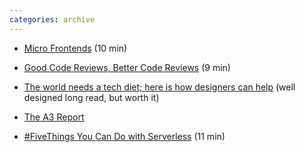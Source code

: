 ```yaml
---
categories: archive
---
```


- [Micro Frontends](https://martinfowler.com/articles/micro-frontends.html "https://martinfowler.com/articles/micro-frontends.html") (10 min)

- [Good Code Reviews, Better Code Reviews](https://blog.pragmaticengineer.com/good-code-reviews-better-code-reviews/ "https://blog.pragmaticengineer.com/good-code-reviews-better-code-reviews/") (9 min)

- [The world needs a tech diet; here is how designers can help](https://essays.uxdesign.cc/tech-diet/ "https://essays.uxdesign.cc/tech-diet/") (well designed long read, but worth it)

- [The A3 Report](http://www.montana.edu/dsobek/a3/report.html "http://www.montana.edu/dsobek/a3/report.html")

- [#FiveThings You Can Do with Serverless](https://channel9.msdn.com/Shows/5-Things/Five-Things-You-Can-Do-with-Serverless "https://channel9.msdn.com/Shows/5-Things/Five-Things-You-Can-Do-with-Serverless") (11 min)
